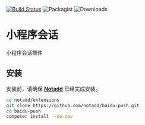 [![Build Status](https://travis-ci.org/notadd/baidu-push.svg?branch=master)](https://travis-ci.org/notadd/baidu-push)
![Packagist](https://img.shields.io/packagist/v/notadd/baidu-push.svg) 
![Downloads](https://img.shields.io/packagist/dt/notadd/baidu-push.svg)

# 小程序会话

小程序会话插件

## 安装

安装前，请确保 **[Notadd](https://github.com/notadd/notadd)** 已经完成安装。

```bash
cd notadd/extensions
git clone https://github.com/notadd/baidu-push.git
cd baidu-push
composer install --no-dev
```

